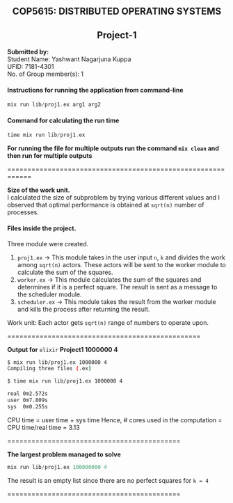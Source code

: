 <h2 align = "center">  COP5615: DISTRIBUTED OPERATING SYSTEMS </h2>
<h2 align = "center" > Project-1 </h2>

<p> <b>Submitted by: </b> <br/>
Student Name: Yashwant Nagarjuna Kuppa <br/>
UFID: 7181-4301 <br/>
No. of Group member(s): 1 <br/> </p>

#### Instructions for running the application from command-line

```elixir
mix run lib/proj1.ex arg1 arg2
```

#### Command for calculating the run time  
``` elixir
time mix run lib/proj1.ex
```
**For running the file for multiple outputs run the command `mix clean` and then run for multiple outputs**

============================================================

**Size of the work unit.** <br/>
I calculated the size of subproblem by trying various different values and I observed that optimal performance is obtained at `sqrt(n)` number of processes.

#### Files inside the project.
Three module were created.

1. `proj1.ex` -> This module takes in the user input `n`, `k` and divides the work among `sqrt(n)` actors. These actors will  be sent to the worker module to calculate the sum of the squares.
2. `worker.ex` -> This module calculates the sum of the squares and determines if it is a perfect square. The result is sent as a message to the scheduler module.
3. `scheduler.ex` -> This module takes the result from the worker module and kills the process after returning the result.

Work unit: Each actor gets `sqrt(n)` range of numbers to operate upon.

================================================

**Output for** `elixir` **Project1 1000000 4**

```bash
$ mix run lib/proj1.ex 1000000 4
Compiling three files (.ex)


```

```bash
$ time mix run lib/proj1.ex 1000000 4

real 0m2.572s
user 0m7.809s
sys  0m0.255s
```
CPU time = user time + sys time
Hence, # cores used in the computation = CPU time/real time = 3.13

===========================================

**The largest problem managed to solve**

```elixir
mix run lib/proj1.ex 100000000 4

```
The result is an empty list since there are no perfect squares for `k = 4`

===========================================